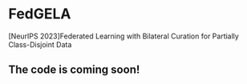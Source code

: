 # FedGELA
[NeurIPS 2023]Federated Learning with Bilateral Curation for Partially Class-Disjoint Data

## The code is coming soon!
